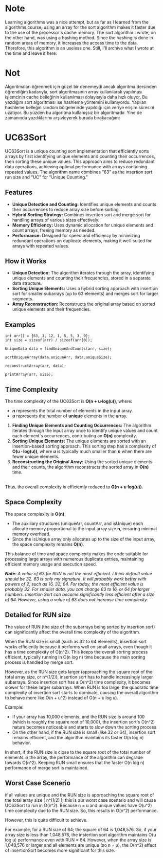 # Note

Learning algorithms was a nice attempt, but as far as I learned from the algorithms course, using an array for the sort algorithm makes it faster due to the use of the processor's cache memory.
The sort algorithm I wrote, on the other hand, was using a hashing method. Since the hashing is done in random areas of memory, it increases the access time to the data. Therefore, this algorithm is an useless one.
Still, I'll archive what I wrote at the time and leave it here:

# Not

Algoritmaları öğrenmek için güzel bir denemeydi ancak algoritma dersinden öğrendiğim kadarıyla, sort algoritmasının array kullanılarak yapılması işlemcinin cache belleğinin kullanılması dolayısıyla daha hızlı oluyor.
Bu yazdığım sort algoritması ise hashleme yöntemini kullanıyordu. Yapılan hashleme belleğin random bölgelerinde yapıldığı için veriye erişim süresini uzatıyor. Bu yüzden bu algoritma kullanışsız bir algoritmadır.
Yine de zamanında yazdıklarımı arşivleyerek burada bırakacağım:



# UC63Sort

UC63Sort is a unique counting sort implementation that efficiently sorts arrays by first identifying unique elements and counting their occurrences, then sorting these unique values. This approach aims to reduce redundant data operations, achieving optimal performance with arrays containing repeated values. The algorithm name combines "63" as the insertion sort run size and "UC" for "Unique Counting."

## Features

- **Unique Detection and Counting:** Identifies unique elements and counts their occurrences to reduce array size before sorting.
- **Hybrid Sorting Strategy:** Combines insertion sort and merge sort for handling arrays of various sizes effectively.
- **Memory Efficiency:** Uses dynamic allocation for unique elements and count arrays, freeing memory as needed.
- **Performance:** Designed for speed and efficiency by minimizing redundant operations on duplicate elements, making it well-suited for arrays with repeated values.

## How it Works

- **Unique Detection:** The algorithm iterates through the array, identifying unique elements and counting their frequencies, stored in a separate data structure.
- **Sorting Unique Elements:** Uses a hybrid sorting approach with insertion sort for smaller subarrays (up to 63 elements) and merges sort for larger segments.
- **Array Reconstruction:** Reconstructs the original array based on sorted unique elements and their frequencies.
## Examples

```
int arr[] = {63, 3, 12, 1, 5, 5, 3, 9};
int size = sizeof(arr) / sizeof(arr[0]);

UniqueData data = findUniqueAndCounts(arr, size);

sortUniqueArray(data.uniqueArr, data.uniqueSize);

reconstructArray(arr, data);

printArray(arr, size);
```

## Time Complexity
The time complexity of the UC63Sort is **O(n + u⋅log⁡(u))**, where:

- ***n*** represents the total number of elements in the input array.
- ***u*** represents the number of **unique** elements in the array.


1. **Finding Unique Elements and Counting Occurrences:** The algorithm iterates through the input array once to identify unique values and count each element's occurrences, contributing an **O(n)** complexity.
2. **Sorting Unique Elements:** The unique elements are sorted with an insertion-based sorting approach. This sorting step has a complexity of **O(u ⋅ log⁡(u))**, where ***u*** is typically much smaller than ***n*** when there are fewer unique elements.
3. **Reconstructing the Original Array:** Using the sorted unique elements and their counts, the algorithm reconstructs the sorted array in **O(n)** time.

\
Thus, the overall complexity is efficiently reduced to **O(n + u⋅log⁡(u))**.

## Space Complexity
The space complexity is **O(n)**:

- The auxiliary structures (uniqueArr, countArr, and isUnique) each allocate memory proportional to the input array size **n**, ensuring minimal memory overhead.
- Since the isUnique array only allocates up to the size of the input array, the space complexity remains **O(n)**.

This balance of time and space complexity makes the code suitable for processing large arrays with numerous duplicate entries, maintaining efficient memory usage and execution speed.

***Note:** A value of 63 for RUN is not the most efficient. I think default value should be 32. 63 is only my signature. It will probably work better with powers of 2, such as 16, 32, 64. For today, the most efficient value is probably 32. For smaller data, you can change 63 to 16, or 64 for larger numbers. Insertion Sort can become significantly less efficient after a size of 64. However, using a value of 63 does not increase time complexity.*

## Detailed for RUN size

The value of RUN (the size of the subarrays being sorted by insertion sort) can significantly affect the overall time complexity of the algorithm.

When the RUN size is small (such as 32 to 64 elements), insertion sort works efficiently because it performs well on small arrays, even though it has a time complexity of O(n^2). This keeps the overall sorting process efficient, typically running in O(n log n) time because the main sorting process is handled by merge sort.

However, as the RUN size gets larger (approaching the square root of the total array size, or n^(1/2)), insertion sort has to handle increasingly larger subarrays. Since insertion sort has a O(n^2) time complexity, it becomes slower for these larger subarrays. When RUN is too large, the quadratic time complexity of insertion sort starts to dominate, causing the overall algorithm to behave more like O(n + u^2) instead of O(n + u log u).

Example:

- If your array has 10,000 elements, and the RUN size is around 100 (which is roughly the square root of 10,000), the insertion sort's O(n^2) nature becomes noticeable and starts to slow down the sorting process.
- On the other hand, if the RUN size is small (like 32 or 64), insertion sort remains efficient, and the algorithm maintains its faster O(n log n) behavior.

In short, if the RUN size is close to the square root of the total number of elements in the array, the performance of the algorithm can degrade towards O(n^2). Keeping RUN small ensures that the faster O(n log n) performance of merge sort is maintained.

## Worst Case Scenerio

if all values ​​are unique and the RUN size is approaching the square root of the total array size ( n^(1/2) ), this is our worst case scenario and will cause UC63Sort to run in O(n^2). Because n = u and unique values ​​have O(u^2) time complexity due to the RUN size. So, this results in O(n^2) performance.

However, this is quite difficult to achieve.

For example, for a RUN size of 64; the square of 64 is 1,048,576. So, if your array size is less than 1,048,576, the instertion sort algorithm maintains O(u log u) performance even with RUN = 64. However, when the array size is 1,048,576 or larger and all elements are unique (so n = u), the O(n^2) effect of insertionSort becomes more significant for this size.
